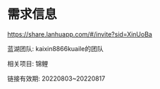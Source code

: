# 需求信息

https://share.lanhuapp.com/#/invite?sid=XinUoBa

蓝湖团队: kaixin8866kuaile的团队

相关项目: 锦鲤

链接有效期: 20220803~20220817

